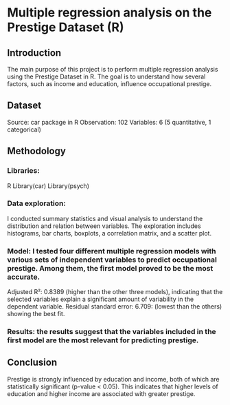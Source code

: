 # Multiple regression analysis on the Prestige Dataset (R) 

## Introduction
The main purpose of this project is to perform multiple regression analysis using the Prestige Dataset in R. The goal is to understand how several factors, such as income and education, influence occupational prestige. 

## Dataset
Source: car package in R
Observation: 102
Variables: 6 (5 quantitative, 1 categorical)
## Methodology 

### Libraries: 
R
Library(car)
Library(psych)

### Data exploration:
I conducted summary statistics and visual analysis to understand the distribution and relation between variables. The exploration includes histograms, bar charts, boxplots, a correlation matrix, and a scatter plot.  

### Model: I tested four different multiple regression models with various sets of independent variables to predict occupational prestige. Among them, the first model proved to be the most accurate. 
Adjusted R²: 0.8389 (higher than the other three models), indicating that the selected variables explain a significant amount of variability in the dependent variable.
Residual standard error: 6.709: (lowest than the others) showing the best fit.

### Results: the results suggest that the variables included in the first model are the most relevant for predicting prestige.

## Conclusion 
Prestige is strongly influenced by education and income, both of which are statistically significant (p-value < 0.05). This indicates that higher levels of education and higher income are associated with greater prestige. 




